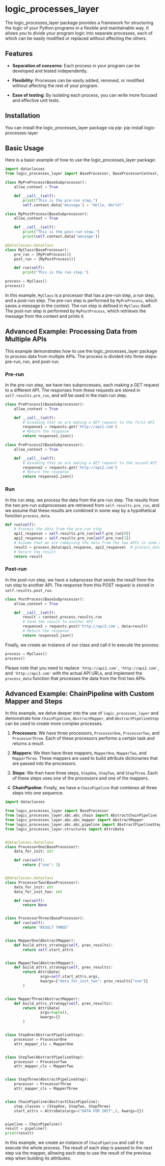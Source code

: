 
# logic_processes_layer

The logic_processes_layer package provides a framework for structuring the logic of your Python programs in a flexible and maintainable way. It allows you to divide your program logic into separate processes, each of which can be easily modified or replaced without affecting the others.

## Features

- **Separation of concerns**: Each process in your program can be developed and tested independently.

- **Flexibility**: Processes can be easily added, removed, or modified without affecting the rest of your program.

- **Ease of testing**: By isolating each process, you can write more focused and effective unit tests.

## Installation

You can install the logic_processes_layer package via pip:
pip install logic-processes-layer

## Basic Usage

Here is a basic example of how to use the logic_processes_layer package:

```python
import dataclasses
from logic_processes_layer import BaseProcessor, BaseProcessorContext, BaseSubprocessor

class MyPreProcess(BaseSubprocessor):
    allow_context = True

    def __call__(self):
        print("This is the pre-run step.")
        self.context.data['message'] = "Hello, World!"

class MyPostProcess(BaseSubprocessor):
    allow_context = True

    def __call__(self):
        print("This is the post-run step.")
        print(self.context.data['message'])

@dataclasses.dataclass
class MyClass(BaseProcessor):
    pre_run = [MyPreProcess()]
    post_run = [MyPostProcess()]

    def run(self):
        print("This is the run step.")

process = MyClass()
process()
```

In this example, `MyClass` is a processor that has a pre-run step, a run step, and a post-run step. The pre-run step is performed by `MyPreProcess`, which saves a message in the context. The run step is defined in `MyClass` itself. The post-run step is performed by `MyPostProcess`, which retrieves the message from the context and prints it.

## Advanced Example: Processing Data from Multiple APIs

This example demonstrates how to use the logic_processes_layer package to process data from multiple APIs. The process is divided into three steps: pre-run, run, and post-run.

### Pre-run

In the pre-run step, we have two subprocesses, each making a GET request to a different API. The responses from these requests are stored in `self.results.pre_run`, and will be used in the main run step.

```python
class PreProcess1(BaseSubprocessor):
    allow_context = True

    def __call__(self):
        # Assuming that we are making a GET request to the first API
        response1 = requests.get('http://api1.com')
        # Return the response
        return response1.json()

class PreProcess2(BaseSubprocessor):
    allow_context = True

    def __call__(self):
        # Assuming that we are making a GET request to the second API
        response2 = requests.get('http://api2.com')
        # Return the response
        return response2.json()
```

### Run

In the run step, we process the data from the pre-run step. The results from the two pre-run subprocesses are retrieved from `self.results.pre_run`, and we assume that these results are combined in some way by a hypothetical function `process_data`.

```python
def run(self):
    # Process the data from the pre_run step
    api1_response = self.results.pre_run[self.pre_run[0]]
    api2_response = self.results.pre_run[self.pre_run[1]]
    # Assume that we are combining the data from the two APIs in some way
    result = process_data(api1_response, api2_response)  # process_data is a hypothetical function
    # Return the result
    return result
```

### Post-run

In the post-run step, we have a subprocess that sends the result from the run step to another API. The response from this POST request is stored in `self.results.post_run`.

```python
class PostProcess(BaseSubprocessor):
    allow_context = True

    def __call__(self):
        result = context.process.results.run
        # Send the result to another API
        response3 = requests.post('http://api3.com', data=result)
        # Return the response
        return response3.json()
```

Finally, we create an instance of our class and call it to execute the process:

```python
process = MyClass()
process()
```

Please note that you need to replace `'http://api1.com'`, `'http://api2.com'`, and `'http://api3.com'` with the actual API URLs, and implement the `process_data` function that processes the data from the first two APIs.

## Advanced Example: ChainPipeline with Custom Mapper and Steps

In this example, we delve deeper into the use of `logic_processes_layer` and demonstrate how `ChainPipeline`, `AbstractMapper`, and `AbstractPipelineStep` can be used to create more complex processes.

1. **Processors**: We have three processors, `ProcessorOne`, `ProcessorTwo`, and `ProcessorThree`. Each of these processors performs a certain task and returns a result.

2. **Mappers**: We then have three mappers, `MapperOne`, `MapperTwo`, and `MapperThree`. These mappers are used to build attribute dictionaries that are passed into the processors.

3. **Steps**: We then have three steps, `StepOne`, `StepTwo`, and `StepThree`. Each of these steps uses one of the processors and one of the mappers.

4. **ChainPipeline**: Finally, we have a `ChainPipeline` that combines all three steps into one sequence.

```python
import dataclasses

from logic_processes_layer import BaseProcessor
from logic_processes_layer.abc.abc_chain import AbstractChainPipeline
from logic_processes_layer.abc.abc_mapper import AbstractMapper
from logic_processes_layer.abc.abc_pipeline import AbstractPipelineStep
from logic_processes_layer.structures import AttrsData


@dataclasses.dataclass
class ProcessorOne(BaseProcessor):
    data_for_init: str

    def run(self):
        return {"one": 1}


@dataclasses.dataclass
class ProcessorTwo(BaseProcessor):
    data_for_init: str
    data_for_init_two: int

    def run(self):
        return None


class ProcessorThree(BaseProcessor):
    def run(self):
        return "RESULT THREE"


class MapperOne(AbstractMapper):
    def build_attrs_strategy(self, prev_results):
        return self.start_attrs


class MapperTwo(AbstractMapper):
    def build_attrs_strategy(self, prev_results):
        return AttrsData(
                args=self.start_attrs.args,
                kwargs={"data_for_init_two": prev_results["one"]}
        )


class MapperThree(AbstractMapper):
    def build_attrs_strategy(self, prev_results):
        return AttrsData(
                args=tuple(),
                kwargs={}
        )


class StepOne(AbstractPipelineStep):
    processor = ProcessorOne
    attr_mapper_cls = MapperOne


class StepTwo(AbstractPipelineStep):
    processor = ProcessorTwo
    attr_mapper_cls = MapperTwo


class StepThree(AbstractPipelineStep):
    processor = ProcessorThree
    attr_mapper_cls = MapperThree


class ChainPipeline(AbstractChainPipeline):
    step_classes = (StepOne, StepTwo, StepThree)
    start_attrs = AttrsData(args=("DATA FOR INIT",), kwargs={})


pipeline = ChainPipeline()
result = pipeline()
print(result)

```
In this example, we create an instance of `ChainPipeline` and call it to execute the whole process.
The result of each step is passed to the next step via the mapper,
allowing each step to use the result of the previous step when building its attributes.
